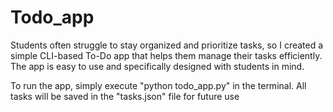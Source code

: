# Todo_app
Students often struggle to stay organized and prioritize tasks, so I created a simple CLI-based To-Do app that helps them manage their tasks efficiently. The app is easy to use and specifically designed with students in mind.

To run the app, simply execute "python todo_app.py" in the terminal. All tasks will be saved in the "tasks.json" file for future use
